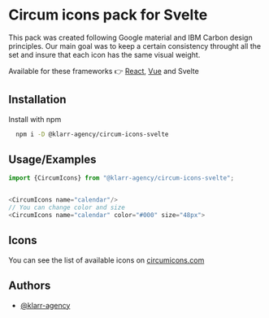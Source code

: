 # Circum icons pack for Svelte

This pack was created following Google material and IBM Carbon design principles. Our main goal was to keep a certain consistency throught all the set and insure that each icon has the same visual weight.

Available for these frameworks 👉 [React](https://github.com/Klarr-Agency/circum-icons-react), [Vue](https://github.com/Klarr-Agency/circum-icons-vue) and Svelte

## Installation

Install with npm

```bash
  npm i -D @klarr-agency/circum-icons-svelte
```

## Usage/Examples

```javascript
import {CircumIcons} from "@klarr-agency/circum-icons-svelte";


<CircumIcons name="calendar"/>
// You can change color and size
<CircumIcons name="calendar" color="#000" size="48px">
```

## Icons

You can see the list of available icons on [circumicons.com](https://circumicons.com)

## Authors

-   [@klarr-agency](https://www.github.com/klarr-agency)